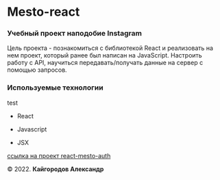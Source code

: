 # Mesto-react

### Учебный проект наподобие Instagram

Цель проекта - познакомиться с библиотекой React и реализовать на нем проект, который ранее был написан на JavaScript. Настроить работу с API, научиться передавать/получать данные на сервер с помощью запросов.

### Используемые технологии 
test

* React

* Javascript 

* JSX

[ссылка на проект react-mesto-auth](https://github.com/alexs41/react-mesto-auth/deployments/activity_log?environment=github-pages "Mesto (auth)")

© 2022. **Кайгородов Александр**
